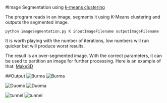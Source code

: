 #Image Segmentation using [k-means clustering](https://en.wikipedia.org/wiki/K-means_clustering)

The program reads in an image, segments it using K-Means clustering and outputs the segmented image.

```python imageSegmentation.py K inputImageFilename outputImageFilename```

It is worth playing with the number of iterations, low numbers will run quicker but will produce worst results.

The result is an over-segmented image. With the correct parameters, it can be used to partition an image for further processing. Here is an example of that: [Make3D](http://make3d.cs.cornell.edu/index.html)

##Output
![Burma](output/burma.jpg)
![Burma](output/burma-segmented.jpg)

![Duomo](output/duomo.jpg)
![Duoma](output/duomo-segmented.jpg)

![tunnel](output/tunnel.jpg)
![tunnel](output/tunnel-segmented.jpg)